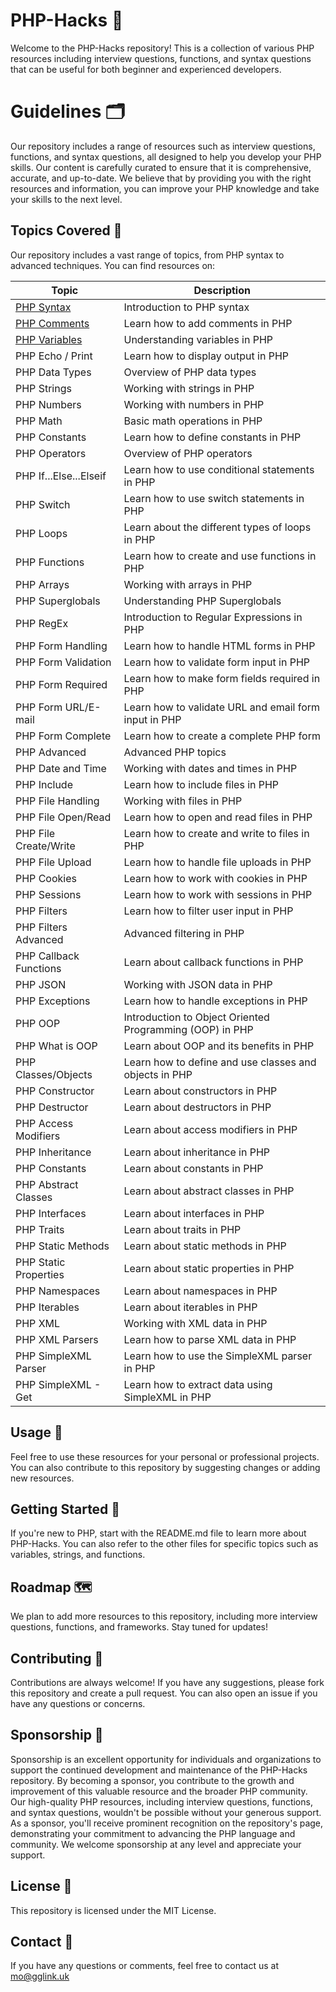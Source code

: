 # PHP-Hacks 🐘

Welcome to the PHP-Hacks repository! This is a collection of various PHP resources including interview questions, functions, and syntax questions that can be useful for both beginner and experienced developers.

# Guidelines 🗂️
Our repository includes a range of resources such as interview questions, functions, and syntax questions, all designed to help you develop your PHP skills. Our content is carefully curated to ensure that it is comprehensive, accurate, and up-to-date. We believe that by providing you with the right resources and information, you can improve your PHP knowledge and take your skills to the next level.

## Topics Covered 📁

Our repository includes a vast range of topics, from PHP syntax to advanced techniques. You can find resources on:

| Topic | Description |
|-------|-------------|
| [PHP Syntax](https://github.com/Skills-Hub/PHP-Hacks/tree/main/Syntax) | Introduction to PHP syntax |
| [PHP Comments](https://github.com/Skills-Hub/PHP-Hacks/tree/main/comments) | Learn how to add comments in PHP |
| [PHP Variables](https://github.com/Skills-Hub/PHP-Hacks/tree/main/variables) | Understanding variables in PHP |
| PHP Echo / Print | Learn how to display output in PHP |
| PHP Data Types | Overview of PHP data types |
| PHP Strings | Working with strings in PHP |
| PHP Numbers | Working with numbers in PHP |
| PHP Math | Basic math operations in PHP |
| PHP Constants | Learn how to define constants in PHP |
| PHP Operators | Overview of PHP operators |
| PHP If...Else...Elseif | Learn how to use conditional statements in PHP |
| PHP Switch | Learn how to use switch statements in PHP |
| PHP Loops | Learn about the different types of loops in PHP |
| PHP Functions | Learn how to create and use functions in PHP |
| PHP Arrays | Working with arrays in PHP |
| PHP Superglobals | Understanding PHP Superglobals |
| PHP RegEx | Introduction to Regular Expressions in PHP |
| PHP Form Handling | Learn how to handle HTML forms in PHP |
| PHP Form Validation | Learn how to validate form input in PHP |
| PHP Form Required | Learn how to make form fields required in PHP |
| PHP Form URL/E-mail | Learn how to validate URL and email form input in PHP |
| PHP Form Complete | Learn how to create a complete PHP form |
| PHP Advanced | Advanced PHP topics |
| PHP Date and Time | Working with dates and times in PHP |
| PHP Include | Learn how to include files in PHP |
| PHP File Handling | Working with files in PHP |
| PHP File Open/Read | Learn how to open and read files in PHP |
| PHP File Create/Write | Learn how to create and write to files in PHP |
| PHP File Upload | Learn how to handle file uploads in PHP |
| PHP Cookies | Learn how to work with cookies in PHP |
| PHP Sessions | Learn how to work with sessions in PHP |
| PHP Filters | Learn how to filter user input in PHP |
| PHP Filters Advanced | Advanced filtering in PHP |
| PHP Callback Functions | Learn about callback functions in PHP |
| PHP JSON | Working with JSON data in PHP |
| PHP Exceptions | Learn how to handle exceptions in PHP |
| PHP OOP | Introduction to Object Oriented Programming (OOP) in PHP |
| PHP What is OOP | Learn about OOP and its benefits in PHP |
| PHP Classes/Objects | Learn how to define and use classes and objects in PHP |
| PHP Constructor | Learn about constructors in PHP |
| PHP Destructor | Learn about destructors in PHP |
| PHP Access Modifiers | Learn about access modifiers in PHP |
| PHP Inheritance | Learn about inheritance in PHP |
| PHP Constants | Learn about constants in PHP |
| PHP Abstract Classes | Learn about abstract classes in PHP |
| PHP Interfaces | Learn about interfaces in PHP |
| PHP Traits | Learn about traits in PHP |
| PHP Static Methods | Learn about static methods in PHP |
| PHP Static Properties | Learn about static properties in PHP |
| PHP Namespaces | Learn about namespaces in PHP |
| PHP Iterables | Learn about iterables in PHP |
| PHP XML | Working with XML data in PHP |
| PHP XML Parsers | Learn how to parse XML data in PHP |
| PHP SimpleXML Parser | Learn how to use the SimpleXML parser in PHP |
| PHP SimpleXML - Get | Learn how to extract data using SimpleXML in PHP |

## Usage 🚀

Feel free to use these resources for your personal or professional projects. You can also contribute to this repository by suggesting changes or adding new resources.

## Getting Started 🏁

If you're new to PHP, start with the README.md file to learn more about PHP-Hacks. You can also refer to the other files for specific topics such as variables, strings, and functions.

## Roadmap 🗺️

We plan to add more resources to this repository, including more interview questions, functions, and frameworks. Stay tuned for updates!

## Contributing 🤝

Contributions are always welcome! If you have any suggestions, please fork this repository and create a pull request. You can also open an issue if you have any questions or concerns.

## Sponsorship 🎁
Sponsorship is an excellent opportunity for individuals and organizations to support the continued development and maintenance of the PHP-Hacks repository. By becoming a sponsor, you contribute to the growth and improvement of this valuable resource and the broader PHP community. Our high-quality PHP resources, including interview questions, functions, and syntax questions, wouldn't be possible without your generous support. As a sponsor, you'll receive prominent recognition on the repository's page, demonstrating your commitment to advancing the PHP language and community. We welcome sponsorship at any level and appreciate your support.

## License 📝

This repository is licensed under the MIT License.

## Contact 📧

If you have any questions or comments, feel free to contact us at mo@gglink.uk 
